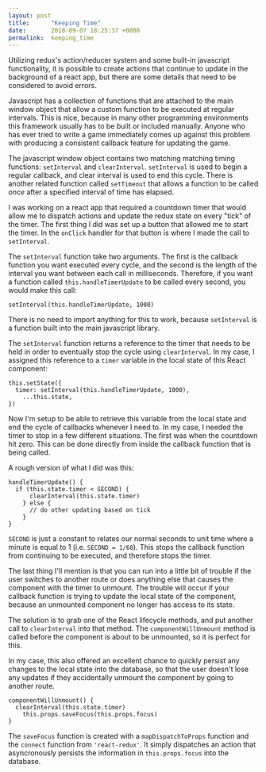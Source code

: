 ```yaml
---
layout: post
title:      "Keeping Time"
date:       2018-09-07 18:25:37 +0000
permalink:  keeping_time
---
```



Utilizing redux's action/reducer system and some built-in javascript functionality, it is possible to create actions that continue to update in the background of a react app, but there are some details that need to be considered to avoid errors.

Javascript has a collection of functions that are attached to the main window object that allow a custom function to be executed at regular intervals. This is nice, because in many other programming environments this framework usually has to be built or included manually. Anyone who has ever tried to write a game immediately comes up against this problem with producing a consistent callback feature for updating the game.

The javascript window object contains two matching matching timing functions: `setInterval` and `clearInterval`. `setInterval` is used to begin a regular callback, and clear interval is used to end this cycle. There is another related function called `setTimeout` that allows a function to be called *once* after a specified interval of time has elapsed.

I was working on a react app that required a countdown timer that would allow me to dispatch actions and update the redux state on every "tick" of the timer. The first thing I did was set up a button that allowed me to start the timer. In the `onClick` handler for that button is where I made the call to `setInterval`.

The `setInterval` function take two arguments. The first is the callback function you want executed every cycle, and the second is the length of the interval you want between each call in milliseconds. Therefore, if you want a function called `this.handleTimerUpdate` to be called every second, you would make this call:

`setInterval(this.handleTimerUpdate, 1000)`

There is no need to import anything for this to work, because `setInterval` is a function built into the main javascript library.

The `setInterval` function returns a reference to the timer that needs to be held in order to eventually stop the cycle using `clearInterval`. In my case, I assigned this reference to a `timer` variable in the local state of this React component:

```
this.setState({
  timer: setInterval(this.handleTimerUpdate, 1000),
	...this.state,
})
```

Now I'm setup to be able to retrieve this variable from the local state and end the cycle of callbacks whenever I need to. In my case, I needed the timer to stop in a few different situations. The first was when the countdown hit zero. This can be done directly from inside the callback function that is being called.

A rough version of what I did was this:

```
handleTimerUpdate() {
  if (this.state.timer < SECOND) {
	  clearInterval(this.state.timer)
	} else {
	  // do other updating based on tick
	}
}
```

`SECOND` is just a constant to relates our normal seconds to unit time where a minute is equal to 1 (i.e. `SECOND = 1/60`). This stops the callback function from continuing to be executed, and therefore stops the timer.

The last thing I'll mention is that you can run into a little bit of trouble if the user switches to another route or does anything else that causes the component with the timer to unmount. The trouble will occur if your callback function is trying to update the local state of the component, because an unmounted component no longer has access to its state.

The solution is to grab one of the React lifecycle methods, and put another call to `clearInterval` into that method. The `componentWillUnmount` method is called before the component is about to be unmounted, so it is perfect for this.

In my case, this also offered an excellent chance to quickly persist any changes to the local state into the database, so that the user doesn't lose any updates if they accidentally unmount the component by going to another route.

```
componentWillUnmount() {
  clearInterval(this.state.timer)
	this.props.saveFocus(this.props.focus)
}
```

The `saveFocus` function is created with a `mapDispatchToProps` function and the `connect` function from `'react-redux'`. It simply dispatches an action that asyncronously persists the information in `this.props.focus` into the database.

